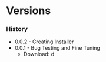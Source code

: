 # Versions

### History

* 0.0.2 - Creating Installer
* 0.0.1 - Bug Testing and Fine Tuning
  * Download: d

